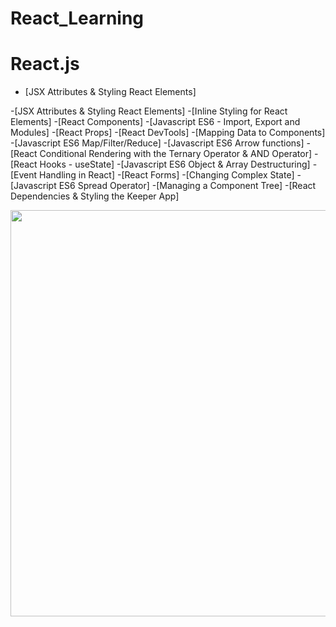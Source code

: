 # React_Learning

# React.js

- [JSX Attributes & Styling React Elements]

-[JSX Attributes & Styling React Elements]
-[Inline Styling for React Elements]
-[React Components]
-[Javascript ES6 - Import, Export and Modules]
-[React Props]
-[React DevTools]
-[Mapping Data to Components]
-[Javascript ES6 Map/Filter/Reduce]
-[Javascript ES6 Arrow functions]
-[React Conditional Rendering with the Ternary Operator & AND Operator]
-[React Hooks - useState]
-[Javascript ES6 Object & Array Destructuring]
-[Event Handling in React]
-[React Forms]
-[Changing Complex State]
-[Javascript ES6 Spread Operator]
-[Managing a Component Tree]
-[React Dependencies & Styling the Keeper App]


 
 <img src = "http://g.recordit.co/2V9yoLie9W.gif" width = 650> <br>
